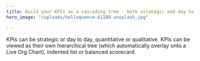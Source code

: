 ```yaml
---
title: Build your KPIs as a cascading tree - both strategic and day to day KPI
hero_image: "/uploads/helloquence-61189-unsplash.jpg"

---
```

KPIs can be strategic or day to day, quantitative or qualitative. KPIs can be viewed as their own hierarchical tree (which automatically overlay onto a Live Org Chart), indented list or balanced scorecard.